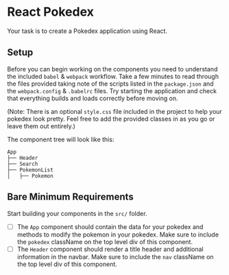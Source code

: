 # React Pokedex

Your task is to create a Pokedex application using React.

## Setup

Before you can begin working on the components you need to understand the included `babel` & `webpack` workflow. Take a few minutes to read through the files provided taking note of the scripts listed in the `package.json` and the `webpack.config` & `.babelrc` files. Try starting the application and check that everything builds and loads correctly before moving on.

(Note: There is an optional `style.css` file included in the project to help your pokedex look pretty. Feel free to add the provided classes in as you go or leave them out entirely.)

The component tree will look like this:

```
App
├── Header
├── Search
├── PokemonList
│   ├── Pokemon
```

## Bare Minimum Requirements

Start building your components in the `src/` folder. 

- [ ] The `App` component should contain the data for your pokedex and methods to modify the pokemon in your pokedex. Make sure to include the `pokedex` className on the top level div of this component.
- [ ] The `Header` component should render a title header and additional information in the navbar. Make sure to include the `nav` className on the top level div of this component. 
